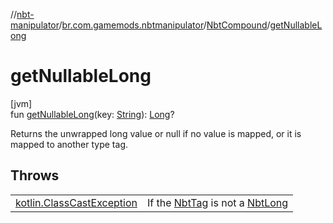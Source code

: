 //[nbt-manipulator](../../../index.md)/[br.com.gamemods.nbtmanipulator](../index.md)/[NbtCompound](index.md)/[getNullableLong](get-nullable-long.md)

# getNullableLong

[jvm]\
fun [getNullableLong](get-nullable-long.md)(key: [String](https://kotlinlang.org/api/latest/jvm/stdlib/kotlin/-string/index.html)): [Long](https://kotlinlang.org/api/latest/jvm/stdlib/kotlin/-long/index.html)?

Returns the unwrapped long value or null if no value is mapped, or it is mapped to another type tag.

## Throws

| | |
|---|---|
| [kotlin.ClassCastException](https://kotlinlang.org/api/latest/jvm/stdlib/kotlin/-class-cast-exception/index.html) | If the [NbtTag](../-nbt-tag/index.md) is not a [NbtLong](../-nbt-long/index.md) |
